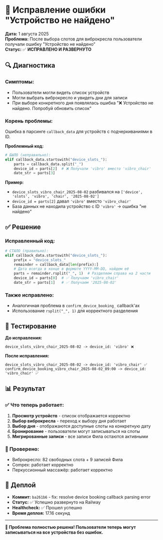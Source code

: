 # 🔧 Исправление ошибки "Устройство не найдено"

**Дата:** 1 августа 2025  
**Проблема:** После выбора слотов для виброкресла пользователи получали ошибку "Устройство не найдено"  
**Статус:** ✅ **ИСПРАВЛЕНО И РАЗВЕРНУТО**

## 🔍 Диагностика

### Симптомы:
- Пользователи могли видеть список устройств
- Могли выбрать виброкресло и увидеть дни для записи
- При выборе конкретного дня появлялась ошибка "❌ Устройство не найдено. Попробуй обновить список"

### Корень проблемы:
Ошибка в парсинге `callback_data` для устройств с подчеркиваниями в ID.

**Проблемный код:**
```python
# БЫЛО (неправильно):
elif callback_data.startswith("device_slots_"):
    parts = callback_data.split("_")
    device_id = parts[2]  # ❌ Получали 'vibro' вместо 'vibro_chair'
    date_str = parts[3]
```

**Пример:**
- `device_slots_vibro_chair_2025-08-02` разбивался на `['device', 'slots', 'vibro', 'chair', '2025-08-02']`
- `device_id = parts[2]` давал `'vibro'` вместо `'vibro_chair'`
- База данных не находила устройство с ID `'vibro'` → ошибка "не найдено"

## ✅ Решение

### Исправленный код:
```python
# СТАЛО (правильно):
elif callback_data.startswith("device_slots_"):
    prefix = "device_slots_"
    remainder = callback_data[len(prefix):]
    # Дата всегда в конце в формате YYYY-MM-DD, найдем её
    parts = remainder.rsplit("_", 1)  # Разделяем справа на 2 части
    device_id = parts[0]  # ✅ Получаем 'vibro_chair'
    date_str = parts[1]   # ✅ Получаем '2025-08-02'
```

### Также исправлено:
- Аналогичная проблема в `confirm_device_booking_` callback'ах
- Использование `rsplit("_", 1)` для корректного разделения

## 🧪 Тестирование

**До исправления:**
```
device_slots_vibro_chair_2025-08-02 -> device_id: 'vibro' ❌
```

**После исправления:**
```
device_slots_vibro_chair_2025-08-02 -> device_id: 'vibro_chair' ✅
confirm_device_booking_vibro_chair_2025-08-02_09:00 -> device_id: 'vibro_chair' ✅
```

## 📊 Результат

### ✅ Что теперь работает:
1. **Просмотр устройств** - список отображается корректно
2. **Выбор виброкресла** - переход к выбору дня работает
3. **Выбор дня** - отображаются доступные слоты на конкретную дату
4. **Бронирование** - пользователи могут записываться на слоты
5. **Мигрированные записи** - все записи Фила остаются активными

### 🎯 Проверено:
- Виброкресло: 82 свободных слота + 9 записей Фила
- Compex: работает корректно
- Перкуссионный массажёр: работает корректно

## 🚀 Деплой

- **Коммит:** `ba261b6` - fix: resolve device booking callback parsing error
- **Статус:** ✅ Успешно развернуто на Railway
- **Healthcheck:** ✅ Прошел успешно
- **Время деплоя:** 17.16 секунд

---

**🎉 Проблема полностью решена! Пользователи теперь могут записываться на все устройства без ошибок.**